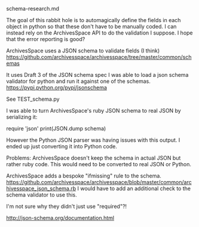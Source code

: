 schema-research.md

The goal of this rabbit hole is to automagically define the fields in each object in python so that these don't have to be manually coded.
I can instead rely on the ArchivesSpace API to do the validation I suppose. I hope that the error reporting is good?

ArchivesSpace uses a JSON schema to validate fields (I think)
https://github.com/archivesspace/archivesspace/tree/master/common/schemas

It uses Draft 3 of the JSON schema spec
I was able to load a json schema validator for python and run it against one of the schemas.
https://pypi.python.org/pypi/jsonschema

See TEST_schema.py

I was able to turn ArchivesSpace's ruby JSON schema to real JSON by serializing it:

require 'json'
print(JSON.dump schema)

However the Python JSON parser was having issues with this output. I ended up just converting it into Python code.

Problems:
ArchivesSpace doesn't keep the schema in actual JSON but rather ruby code.
This would need to be converted to real JSON or Python.

ArchivesSpace adds a bespoke "ifmissing" rule to the schema.
https://github.com/archivesspace/archivesspace/blob/master/common/archivesspace_json_schema.rb
I would have to add an additional check to the schema validator to use this.

I'm not sure why they didn't just use "required"?!


http://json-schema.org/documentation.html

